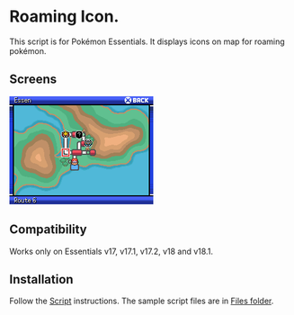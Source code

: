# Roaming Icon.
This script is for Pokémon Essentials. It displays icons on map for roaming pokémon.

## Screens
![](Screens/screen.png)

## Compatibility
Works only on Essentials v17, v17.1, v17.2, v18 and v18.1.

## Installation
Follow the [Script](/Script.rb) instructions. The sample script files are in [Files folder](/Files).
